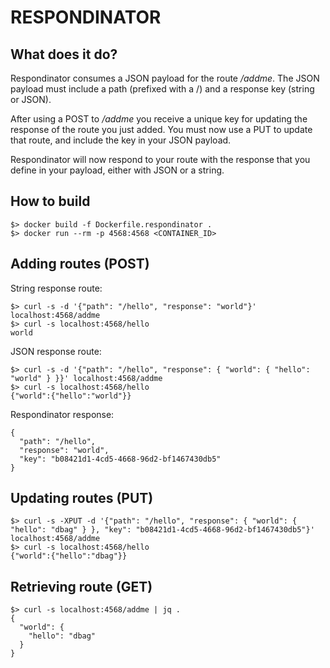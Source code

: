 # RESPONDINATOR

## What does it do?

Respondinator consumes a JSON payload for the route */addme*.  The JSON payload must include a path (prefixed with a /) and a response key (string or JSON).

After using a POST to */addme* you receive a unique key for updating the response of the route you just added.  You must now use a PUT to update that route, and include the key in your JSON payload.

Respondinator will now respond to your route with the response that you define in your payload, either with JSON or a string. 

## How to build

    $> docker build -f Dockerfile.respondinator .
    $> docker run --rm -p 4568:4568 <CONTAINER_ID>

## Adding routes (POST)

String response route:

    $> curl -s -d '{"path": "/hello", "response": "world"}' localhost:4568/addme 
    $> curl -s localhost:4568/hello 
    world

JSON response route:

    $> curl -s -d '{"path": "/hello", "response": { "world": { "hello": "world" } }}' localhost:4568/addme 
    $> curl -s localhost:4568/hello 
    {"world":{"hello":"world"}}

Respondinator response:

    {
      "path": "/hello",
      "response": "world",
      "key": "b08421d1-4cd5-4668-96d2-bf1467430db5"
    }

## Updating routes (PUT)

    $> curl -s -XPUT -d '{"path": "/hello", "response": { "world": { "hello": "dbag" } }, "key": "b08421d1-4cd5-4668-96d2-bf1467430db5"}' localhost:4568/addme
    $> curl -s localhost:4568/hello
    {"world":{"hello":"dbag"}}

## Retrieving route (GET)

    $> curl -s localhost:4568/addme | jq .
    {
      "world": {
        "hello": "dbag"
      }
    }
